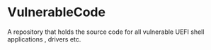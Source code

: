 # VulnerableCode
A repository that holds the source code for all vulnerable UEFI shell applications , drivers etc.
